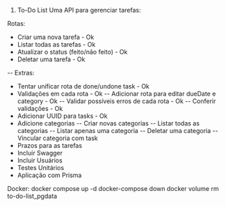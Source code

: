 1. To-Do List
   Uma API para gerenciar tarefas:

Rotas:

- Criar uma nova tarefa - Ok
- Listar todas as tarefas - Ok
- Atualizar o status (feito/não feito) - Ok
- Deletar uma tarefa - Ok

-- Extras:

- Tentar unificar rota de done/undone task - Ok
- Validações em cada rota - Ok
  -- Adicionar rota para editar dueDate e category - Ok
  -- Validar possíveis erros de cada rota - Ok
  -- Conferir validações - Ok
- Adicionar UUID para tasks - Ok
- Adicione categorias
  -- Criar novas categorias
  -- Listar todas as categorias
  -- Listar apenas uma categoria
  -- Deletar uma categoria
  -- Vincular categoria com task
- Prazos para as tarefas
- Incluir Swagger
- Incluir Usuários
- Testes Unitários
- Aplicação com Prisma

Docker:
docker compose up -d
docker-compose down
docker volume rm to-do-list_pgdata
